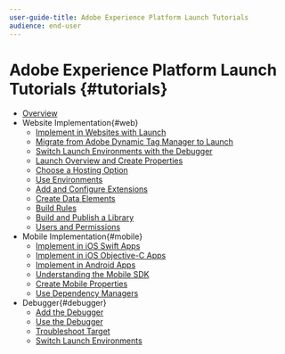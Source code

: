 ```yaml
---
user-guide-title: Adobe Experience Platform Launch Tutorials
audience: end-user
---
```


# Adobe Experience Platform Launch Tutorials {#tutorials}

+ [Overview](../overview.md)
+ Website Implementation{#web}
  + [Implement in Websites with Launch](https://docs.adobe.com/content/help/en/launch-learn/implementing-in-websites-with-launch/index.html)
  + [Migrate from Adobe Dynamic Tag Manager to Launch](../launch-web/migrate-from-dynamic-tag-manager-to-launch.md)
  + [Switch Launch Environments with the Debugger](https://docs.adobe.com/content/help/en/launch-learn/implementing-in-websites-with-launch/configure-launch/launch-switch-environments.html)
  + [Launch Overview and Create Properties](../launch-web/launch-overview-and-creating-properties.md)
  + [Choose a Hosting Option](../launch-web/choosing-a-hosting-option-in-launch.md)
  + [Use Environments](../launch-web/using-environments-in-launch.md)
  + [Add and Configure Extensions](../launch-web/adding-and-configuring-launch-extensions.md)
  + [Create Data Elements](../launch-web/creating-data-elements-in-launch.md)
  + [Build Rules](../launch-web/building-rules-in-launch.md)
  + [Build and Publish a Library](../launch-web/building-and-publishing-a-library-in-launch.md)
  + [Users and Permissions](../launch-web/launch-users-and-permissions.md)
+ Mobile Implementation{#mobile}
  + [Implement in iOS Swift Apps](https://docs.adobe.com/content/help/en/launch-learn/implementing-in-mobile-ios-swift-apps-with-launch/index.html)
  + [Implement in iOS Objective-C Apps](https://docs.adobe.com/content/help/en/launch-learn/implementing-in-mobile-ios-objective-c-apps-with-launch/index.html)
  + [Implement in Android Apps](https://docs.adobe.com/content/help/en/launch-learn/implementing-in-mobile-android-apps-with-launch/index.html)
  + [Understanding the Mobile SDK](../launch-mobile/understanding-the-mobile-sdks.md)
  + [Create Mobile Properties](../launch-mobile/create-mobile-properties-in-launch.md)
  + [Use Dependency Managers](../launch-mobile/use-dependency-managers-with-mobile-sdk.md)
+ Debugger{#debugger}
  + [Add the Debugger](../debugger/add-the-extension.md)
  + [Use the Debugger](../debugger/use-the-experience-cloud-debugger.md)
  + [Troubleshoot Target](https://docs.adobe.com/content/help/en/target-learn/tutorials/troubleshooting/troubleshoot-with-the-experience-cloud-debugger.html)
  + [Switch Launch Environments](https://docs.adobe.com/content/help/en/launch-learn/implementing-in-websites-with-launch/configure-launch/launch-switch-environments.html)
